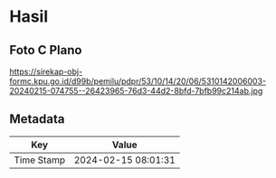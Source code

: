 # Hasil

## Foto C Plano

https://sirekap-obj-formc.kpu.go.id/d99b/pemilu/pdpr/53/10/14/20/06/5310142006003-20240215-074755--26423965-76d3-44d2-8bfd-7bfb99c214ab.jpg


## Metadata

| Key        | Value               |
| ---------- | ------------------- |
| Time Stamp | 2024-02-15 08:01:31 |



